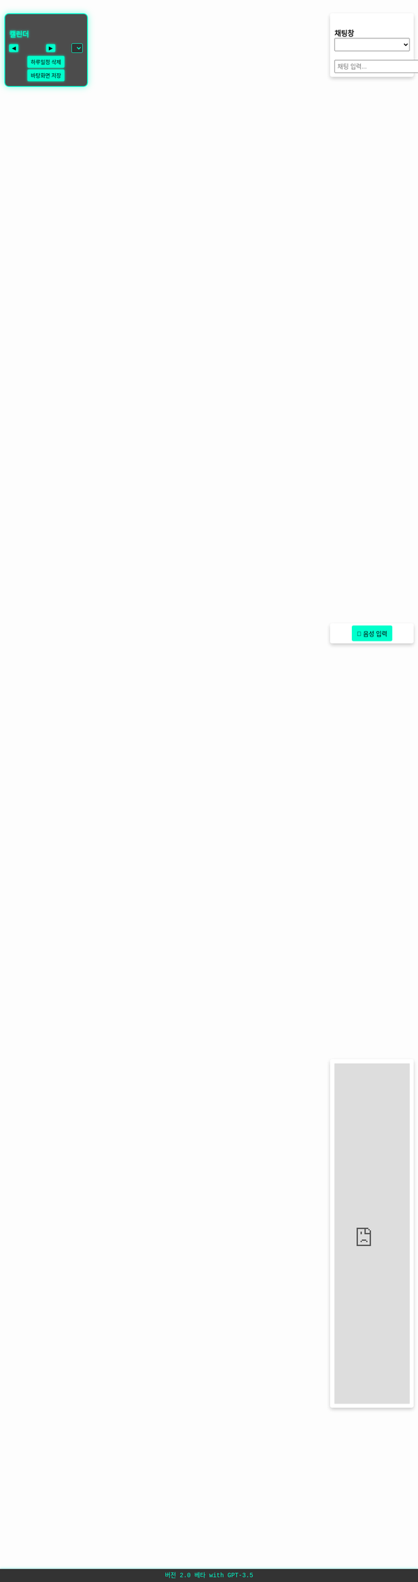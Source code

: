 
<!DOCTYPE html>
<html lang="ko">
<head>
  <meta charset="UTF-8" />
  <meta name="viewport" content="width=device-width, initial-scale=1.0"/>
  <title>3D 캐릭터 HUD, 캘린더, 음성 채팅 & 말풍선 with GPT-3.5</title>
  <style>
    * { margin: 0; padding: 0; box-sizing: border-box; }
    html, body { height: 100%; font-family: 'Courier New', monospace; overflow: hidden; }
    #right-hud { position: fixed; top: 10%; right: 1%; width: 20%; padding: 1%; background: rgba(255,255,255,0.8); border-radius: 5px; box-shadow: 0 4px 8px rgba(0,0,0,0.2); z-index: 20; }
    #region-select { width: 100%; padding: 5px; font-size: 14px; margin-bottom: 10px; }
    #chat-log { display: none; height: 100px; overflow-y: scroll; border: 1px solid #ccc; padding: 5px; margin-top: 10px; border-radius: 3px; background: #fff; }
    #chat-input-area { display: flex; margin-top: 10px; }
    #chat-input { flex: 1; padding: 5px; font-size: 14px; }
    #hud-6 { position: fixed; top: 45%; right: 1%; width: 20%; padding: 5px; background: rgba(255,255,255,0.95); border-radius: 5px; box-shadow: 0 4px 8px rgba(0,0,0,0.2); z-index: 25; text-align: center; }
    #hud-6 button { padding: 8px 12px; font-size: 14px; border: none; border-radius: 4px; background: #00ffcc; color: #000; cursor: pointer; transition: background 0.3s; }
    #hud-6 button:hover { background: #00cc99; }
    #left-hud { position: fixed; top: 10%; left: 1%; width: 20%; padding: 1%; background: rgba(0, 0, 0, 0.7); border: 2px solid #00ffcc; border-radius: 10px; box-shadow: 0 0 15px rgba(0,255,204,0.5); z-index: 20; max-height: 80vh; overflow-y: auto; color: #00ffcc; }
    #left-hud h3 { margin-bottom: 5px; text-shadow: 0 0 5px #00ffcc; }
    #calendar-container { margin-top: 10px; }
    #calendar-header { display: flex; align-items: center; justify-content: space-between; margin-bottom: 5px; }
    #calendar-header button { padding: 2px 6px; font-size: 12px; cursor: pointer; background: #00ffcc; color: #000; border: none; border-radius: 3px; box-shadow: 0 0 5px #00ffcc; transition: all 0.3s; }
    #calendar-header button:hover { background: #00cc99; box-shadow: 0 0 10px #00ffcc; }
    #month-year-label { font-weight: bold; font-size: 14px; text-shadow: 0 0 5px #00ffcc; }
    #year-select { font-size: 12px; padding: 2px; margin-left: 5px; background: #333; color: #00ffcc; border: 1px solid #00ffcc; border-radius: 3px; }
    #calendar-actions { margin-top: 5px; text-align: center; }
    #calendar-actions button { margin: 2px; padding: 5px 8px; font-size: 12px; cursor: pointer; background: #00ffcc; color: #000; border: none; border-radius: 3px; box-shadow: 0 0 5px #00ffcc; transition: all 0.3s; }
    #calendar-actions button:hover { background: #00cc99; box-shadow: 0 0 10px #00ffcc; }
    #calendar-grid { display: grid; grid-template-columns: repeat(7, 1fr); gap: 2px; }
    #calendar-grid div { background: rgba(255,255,255,0.1); border: 1px solid #00ffcc; border-radius: 4px; min-height: 25px; font-size: 10px; padding: 2px; position: relative; cursor: pointer; transition: all 0.3s; }
    #calendar-grid div:hover { background: rgba(0,255,204,0.3); box-shadow: 0 0 5px #00ffcc; }
    .day-number { position: absolute; top: 2px; left: 2px; font-weight: bold; font-size: 10px; color: #00ffcc; text-shadow: 0 0 3px #00ffcc; }
    .event { margin-top: 14px; font-size: 8px; color: #00ffcc; overflow: hidden; text-overflow: ellipsis; white-space: nowrap; text-shadow: 0 0 3px #00ffcc; }
    #hud-7 { position: fixed; bottom: 0; left: 0; width: 100%; height: 30px; background: rgba(0, 0, 0, 0.8); color: #00ffcc; text-align: center; line-height: 30px; font-size: 14px; z-index: 50; box-shadow: 0 -2px 5px rgba(0,255,204,0.3); }
    #canvas { position: fixed; top: 0; left: 0; width: 100%; height: 100%; z-index: 1; display: block; }
    #speech-bubble { position: fixed; background: white; padding: 5px 10px; border-radius: 10px; font-size: 12px; display: none; z-index: 30; white-space: pre-line; pointer-events: none; box-shadow: 0 2px 5px rgba(0,0,0,0.2); }
    #hud-3 { position: fixed; top: 70%; right: 1%; width: 20%; height: 20%; padding: 1%; background: rgba(255,255,255,0.9); border-radius: 5px; box-shadow: 0 4px 8px rgba(0,0,0,0.2); z-index: 20; overflow: hidden; }
    @media (max-width: 480px) { #right-hud, #left-hud, #hud-3, #hud-6 { width: 90%; left: 5%; right: 5%; top: 5%; } }
  </style>
  <script src="https://cdnjs.cloudflare.com/ajax/libs/three.js/r134/three.min.js"></script>
</head>
<body>
  <div id="right-hud">
    <h3>채팅창</h3>
    <select id="region-select" onchange="changeRegion(this.value)">
      <option value="" disabled>지역 선택</option>
    </select>
    <div id="chat-log"></div>
    <div id="chat-input-area">
      <input type="text" id="chat-input" placeholder="채팅 입력..." />
    </div>
  </div>
  <div id="hud-6">
    <button onclick="startSpeechRecognition()">🎤 음성 입력</button>
  </div>
  <div id="hud-3">
    <iframe id="map-iframe" src="https://www.google.com/maps?q=Seoul&output=embed" frameborder="0" style="width:100%; height:100%; border:0;" allowfullscreen></iframe>
  </div>
  <div id="left-hud">
    <h3>캘린더</h3>
    <div id="calendar-container">
      <div id="calendar-header">
        <button id="prev-month">◀</button>
        <span id="month-year-label"></span>
        <button id="next-month">▶</button>
        <select id="year-select"></select>
      </div>
      <div id="calendar-actions">
        <button id="delete-day-event">하루일정 삭제</button>
        <button id="save-calendar">바탕화면 저장</button>
      </div>
      <div id="calendar-grid"></div>
    </div>
  </div>
  <div id="speech-bubble"></div>
  <div id="hud-7">버전 2.0 베타 with GPT-3.5</div>
  <canvas id="canvas"></canvas>

  <script>
    // 키워드 정의
    const KEYWORDS = {
      greetings: ["안녕", "안녕하세요", "안녕 하세", "안녕하시오", "안녕한갑네"],
      sleep: ["잘자", "좋은꿈", "좋은 꿈", "잘자요", "잘자시게", "잘자리요", "잘자라니께"],
      youtube: ["유튜브", "유트브", "유튜브알려줘", "유튭", "유튜브랑", "유튜브나와줘"],
      twitter: ["트위터", "트위터 보여주게", "트위터 틔위터검색", "트위터보여", "트위터보여줘봐"],
      naver: ["네이버", "네이버 보여줘", "네이버 보여주게", "네이버 검색"],
      weather: ["날씨알려줘", "날씨알려주게", "날씨좀알려줘", "날씨 알려줘", "날씨 좀 알려줘", "날씨 어때", "날씨 맑아"],
      calendar: ["일정 알려줘"],
      time: ["시간 알려줘"],
      map: ["지도 보여줘", "교통정보"],
      delete: ["하루일정 삭제", "하루일과 삭제해줘", "하루일과", "하루일저", "하루 일관"],
      instagram: ["인스타", "인스타 보여줘", "인스타 나오게", "인스타 검색", "인스타그램"]
    };

    // 전역 변수
    let blockUntil = 0;
    let currentCity = "서울";
    let currentWeather = "";
    const weatherKey = "2caa7fa4a66f2f8d150f1da93d306261";
    const regionMap = {
      "서울": "Seoul", "인천": "Incheon", "수원": "Suwon", "고양": "Goyang", "성남": "Seongnam",
      "용인": "Yongin", "부천": "Bucheon", "안양": "Anyang", "의정부": "Uijeongbu", "광명": "Gwangmyeong",
      "안산": "Ansan", "파주": "Paju", "부산": "Busan", "대구": "Daegu", "광주": "Gwangju",
      "대전": "Daejeon", "울산": "Ulsan", "제주": "Jeju", "전주": "Jeonju", "청주": "Cheongju",
      "포항": "Pohang", "여수": "Yeosu", "김해": "Gimhae"
    };
    const regionList = Object.keys(regionMap);

    // Three.js 변수
    const scene = new THREE.Scene();
    const camera = new THREE.PerspectiveCamera(75, window.innerWidth/window.innerHeight, 0.1, 1000);
    const renderer = new THREE.WebGLRenderer({ canvas: document.getElementById("canvas"), alpha: true });
    let rainGroup, cloudRainGroup, houseCloudGroup, lightningLight, head;

    // 이벤트 리스너
    document.addEventListener("contextmenu", event => event.preventDefault());
    document.addEventListener("copy", function(e) {
      e.preventDefault();
      let selectedText = window.getSelection().toString();
      selectedText = selectedText.replace(/2caa7fa4a66f2f8d150f1da93d306261/g, "HIDDEN");
      e.clipboardData.setData("text/plain", selectedText);
      if (Date.now() < blockUntil) return;
      blockUntil = Date.now() + 3600000;
      showSpeechBubbleInChunks("1시간동안 차단됩니다.");
    });
    window.addEventListener("resize", function(){
      camera.aspect = window.innerWidth / window.innerHeight;
      camera.updateProjectionMatrix();
      renderer.setSize(window.innerWidth, window.innerHeight);
    });

    // 함수 정의
    function speakText(text) {
      const utterance = new SpeechSynthesisUtterance(text);
      utterance.lang = "ko-KR";
      utterance.volume = 1;
      utterance.rate = 1;
      utterance.pitch = 1;
      window.speechSynthesis.speak(utterance);
    }

    function saveCalendar() {
      const daysInMonth = new Date(currentYear, currentMonth+1, 0).getDate();
      const calendarData = {};
      for (let d = 1; d <= daysInMonth; d++) {
        const eventDiv = document.getElementById(`event-${currentYear}-${currentMonth+1}-${d}`);
        if (eventDiv && eventDiv.textContent.trim() !== "") {
          calendarData[`${currentYear}-${currentMonth+1}-${d}`] = eventDiv.textContent;
        }
      }
      const dataStr = "data:text/json;charset=utf-8," + encodeURIComponent(JSON.stringify(calendarData, null, 2));
      const dlAnchorElem = document.createElement("a");
      dlAnchorElem.setAttribute("href", dataStr);
      dlAnchorElem.setAttribute("download", "calendar_events.json");
      dlAnchorElem.click();
      document.body.removeChild(dlAnchorElem);
    }

    function deleteCalendarEvent(day) {
      const eventDiv = document.getElementById(`event-${currentYear}-${currentMonth+1}-${day}`);
      if (eventDiv) {
        eventDiv.textContent = "";
        const calendarData = JSON.parse(localStorage.getItem("calendarEvents") || "{}");
        delete calendarData[`${currentYear}-${currentMonth+1}-${day}`];
        localStorage.setItem("calendarEvents", JSON.stringify(calendarData));
        return `${currentYear}-${currentMonth+1}-${day} 일정이 삭제되었습니다.`;
      }
      return "해당 날짜에 일정이 없습니다.";
    }

    function getCalendarEvents(dateStr = null) {
      const calendarData = JSON.parse(localStorage.getItem("calendarEvents") || "{}");
      if (!Object.keys(calendarData).length) return "저장된 일정이 없습니다.";
      if (dateStr) return calendarData[dateStr] ? `${dateStr}의 일정: ${calendarData[dateStr]}` : `${dateStr}에는 일정이 없습니다.`;
      const currentMonthStr = `${currentYear}-${currentMonth+1}`;
      let events = Object.keys(calendarData)
        .filter(key => key.startsWith(currentMonthStr))
        .map(key => `${key}: ${calendarData[key]}`);
      return events.length ? `현재 월(${currentMonthStr})의 일정:\n${events.join("\n")}` : `현재 월(${currentMonthStr})에는 일정이 없습니다.`;
    }

    function updateMap() {
      const englishCity = regionMap[currentCity] || "Seoul";
      document.getElementById("map-iframe").src = `https://www.google.com/maps?q=${encodeURIComponent(englishCity)}&output=embed`;
    }

    async function getWeather() {
      try {
        const englishCity = regionMap[currentCity] || "Seoul";
        const url = `https://api.openweathermap.org/data/2.5/weather?q=${englishCity}&appid=${weatherKey}&units=metric&lang=kr`;
        const res = await fetch(url);
        if (!res.ok) throw new Error("날씨 API 호출 실패");
        const data = await res.json();
        currentWeather = data.weather[0].description;
        return `오늘 ${currentCity}의 날씨는 ${data.weather[0].description}이고, 기온은 ${data.main.temp}°C입니다.`;
      } catch (error) {
        console.error(error);
        currentWeather = "";
        return "날씨 정보를 가져오는데 실패했습니다.";
      }
    }

    function updateWeatherEffects() {
      if (!currentWeather) return;
      rainGroup.visible = currentWeather.includes("비") || currentWeather.includes("소나기");
      cloudRainGroup.visible = rainGroup.visible;
      houseCloudGroup.visible = currentWeather.includes("구름") || currentWeather.includes("흐림");
    }

    function updateLightning() {
      if (currentWeather.includes("번개") || currentWeather.includes("뇌우")) {
        if (Math.random() < 0.001) {
          lightningLight.intensity = 5;
          setTimeout(() => lightningLight.intensity = 0, 100);
        }
      }
    }

    async function updateWeatherAndEffects(sendMessage = true) {
      const message = await getWeather();
      if (sendMessage) showSpeechBubbleInChunks(message);
      updateWeatherEffects();
    }

    function changeRegion(value) {
      currentCity = value;
      updateMap();
      updateWeatherAndEffects();
      const englishCity = regionMap[currentCity] || "Seoul";
      showSpeechBubbleInChunks(`지역이 ${currentCity} (${englishCity})로 변경되었습니다.`);
    }

    function startSpeechRecognition() {
      if (!('webkitSpeechRecognition' in window)) {
        alert("이 브라우저는 음성 인식을 지원하지 않습니다.");
        return;
      }
      const recognition = new webkitSpeechRecognition();
      recognition.lang = "ko-KR";
      recognition.interimResults = false;
      recognition.maxAlternatives = 1;
      recognition.start();
      recognition.onresult = event => {
        const transcript = event.results[0][0].transcript.trim();
        document.getElementById("chat-input").value = transcript;
        sendChat();
      };
      recognition.onerror = event => console.error("음성 인식 오류:", event.error);
    }

    async function callGPTProxy(prompt) {
      console.log("GPT 호출:", prompt);
      try {
        const res = await fetch("http://localhost:3000/api/gpt", { // 서버 URL 명시
          method: "POST",
          headers: { "Content-Type": "application/json" },
          body: JSON.stringify({
            model: "gpt-3.5-turbo",
            messages: [{ role: "user", content: prompt }],
            max_tokens: 150,
            temperature: 0.7
          })
        });
        const data = await res.json();
        console.log("GPT 응답:", data);
        if (!res.ok) throw new Error(data.error || "GPT 호출 실패");
        return data.choices[0].message.content.trim();
      } catch (error) {
        console.error("GPT 오류:", error);
        return "죄송해요, 응답을 생성하는 데 문제가 생겼습니다.";
      }
    }

    async function sendChat() {
      const inputEl = document.getElementById("chat-input");
      const input = inputEl.value.trim();
      if (Date.now() < blockUntil) {
        showSpeechBubbleInChunks("1시간동안 차단됩니다.");
        inputEl.value = "";
        return;
      }
      if (!input) return;
      let response = "";
      const lowerInput = input.toLowerCase();

      if (lowerInput.includes("파일 저장해줘") || lowerInput.includes("캘린더 저장해줘")) {
        saveCalendar();
        speakText("캘린더를 저장했습니다.");
        inputEl.value = "";
        return;
      }

      if (lowerInput.startsWith("지역 ")) {
        const newCity = lowerInput.replace("지역", "").trim();
        if (regionList.includes(newCity)) {
          currentCity = newCity;
          document.getElementById("region-select").value = newCity;
          response = `좋아요, 지역을 ${newCity}(으)로 변경할게요!`;
          updateMap();
          await updateWeatherAndEffects();
        } else {
          response = "죄송해요, 그 지역은 지원하지 않아요.";
        }
      } else if (regionList.includes(input)) {
        currentCity = input;
        document.getElementById("region-select").value = input;
        response = `좋아요, 지역을 ${input}(으)로 변경할게요!`;
        updateMap();
        await updateWeatherAndEffects();
      } else if (KEYWORDS.delete.some(keyword => lowerInput.includes(keyword))) {
        const dayStr = prompt("삭제할 날짜(일)를 입력하세요 (예: 15):");
        if (dayStr) response = deleteCalendarEvent(parseInt(dayStr));
      } else if (KEYWORDS.greetings.some(keyword => lowerInput.includes(keyword))) {
        response = "안녕하세요! 만나서 반갑습니다.";
      } else if (KEYWORDS.sleep.some(keyword => lowerInput.includes(keyword))) {
        response = "편안한 밤 되세요, 좋은 꿈 꾸세요~";
      } else if (KEYWORDS.youtube.some(keyword => lowerInput.includes(keyword))) {
        response = "유튜브를 보여드릴게요!";
        showSpeechBubbleInChunks(response);
        setTimeout(() => window.location.href = "https://www.youtube.com/", 2000);
        inputEl.value = "";
        return;
      } else if (KEYWORDS.twitter.some(keyword => lowerInput.includes(keyword))) {
        response = "트위터(X)를 보여드릴게요!";
        showSpeechBubbleInChunks(response);
        setTimeout(() => window.location.href = "https://x.com/login?lang=ko", 2000);
        inputEl.value = "";
        return;
      } else if (KEYWORDS.naver.some(keyword => lowerInput.includes(keyword))) {
        response = "네이버를 보여드릴게요!";
        showSpeechBubbleInChunks(response);
        setTimeout(() => window.location.href = "https://m.naver.com/", 2000);
        inputEl.value = "";
        return;
      } else if (KEYWORDS.weather.some(keyword => lowerInput.includes(keyword))) {
        await updateWeatherAndEffects();
        inputEl.value = "";
        return;
      } else if (lowerInput.includes("일정") && lowerInput.includes("알려줘")) {
        const dateMatch = input.match(/\d{4}-\d{1,2}-\d{1,2}/);
        response = dateMatch ? getCalendarEvents(dateMatch[0]) : getCalendarEvents();
      } else if (KEYWORDS.time.some(keyword => lowerInput.includes(keyword))) {
        const now = new Date();
        response = `현재 시간은 ${now.getHours()}시 ${now.getMinutes()}분입니다.`;
      } else if (KEYWORDS.map.some(keyword => lowerInput.includes(keyword))) {
        response = "지도를 보여드릴게요!";
        showSpeechBubbleInChunks(response);
        setTimeout(() => window.location.href = "https://www.google.com/maps", 2000);
        inputEl.value = "";
        return;
      } else if (KEYWORDS.instagram.some(keyword => lowerInput.includes(keyword))) {
        response = "인스타그램을 보여드릴게요!";
        showSpeechBubbleInChunks(response);
        setTimeout(() => window.location.href = "https://www.instagram.com/", 2000);
        inputEl.value = "";
        return;
      } else {
        response = await callGPTProxy(input);
      }

      showSpeechBubbleInChunks(response);
      inputEl.value = "";
    }

    function showSpeechBubbleInChunks(text, chunkSize = 15, delay = 3000) {
      const bubble = document.getElementById("speech-bubble");
      const chunks = [];
      for (let i = 0; i < text.length; i += chunkSize) chunks.push(text.slice(i, i + chunkSize));
      let index = 0;
      function showNextChunk() {
        if (index < chunks.length) {
          bubble.textContent = chunks[index];
          bubble.style.display = "block";
          updateBubblePosition();
          speakText(chunks[index]);
          index++;
          setTimeout(showNextChunk, delay);
        } else {
          setTimeout(() => bubble.style.display = "none", 3000);
        }
      }
      showNextChunk();
    }

    // Three.js 초기화
    function initThreeJS() {
      renderer.setSize(window.innerWidth, window.innerHeight);
      camera.position.set(5, 5, 10);
      camera.lookAt(0, 0, 0);

      scene.add(new THREE.DirectionalLight(0xffffff, 1).position.set(5, 10, 7).normalize());
      scene.add(new THREE.AmbientLight(0x333333));

      const sun = new THREE.Mesh(new THREE.SphereGeometry(1.5, 64, 64), new THREE.MeshStandardMaterial({ color: 0xffcc00, emissive: 0xff9900, transparent: true, opacity: 0 }));
      scene.add(sun);
      const moon = new THREE.Mesh(new THREE.SphereGeometry(1.2, 64, 64), new THREE.MeshStandardMaterial({ color: 0xcccccc, emissive: 0x222222, transparent: true, opacity: 1 }));
      scene.add(moon);

      const stars = [], fireflies = [];
      for (let i = 0; i < 200; i++) {
        const star = new THREE.Mesh(new THREE.SphereGeometry(0.03, 8, 8), new THREE.MeshBasicMaterial({ color: 0xffffff }));
        star.position.set((Math.random()-0.5)*100, (Math.random()-0.5)*60, -20);
        scene.add(star);
        stars.push(star);
      }
      for (let i = 0; i < 60; i++) {
        const firefly = new THREE.Mesh(new THREE.SphereGeometry(0.05, 8, 8), new THREE.MeshBasicMaterial({ color: 0xffff99 }));
        firefly.position.set((Math.random()-0.5)*40, (Math.random()-0.5)*20, -10);
        scene.add(firefly);
        fireflies.push(firefly);
      }

      const floor = new THREE.Mesh(new THREE.PlaneGeometry(400, 400, 128, 128), new THREE.MeshStandardMaterial({ color: 0x808080, roughness: 1, metalness: 0 }));
      floor.rotation.x = -Math.PI/2;
      floor.position.y = -2;
      scene.add(floor);

      const backgroundGroup = new THREE.Group();
      scene.add(backgroundGroup);
      function createBuilding(width, height, depth, color) {
        const buildingGroup = new THREE.Group();
        const building = new THREE.Mesh(new THREE.BoxGeometry(width, height, depth), new THREE.MeshStandardMaterial({ color, roughness: 0.7, metalness: 0.1 }));
        buildingGroup.add(building);
        const windowMat = new THREE.MeshStandardMaterial({ color: 0x87CEEB });
        for (let y = 3; y < height - 1; y += 2) {
          for (let x = -width/2 + 0.5; x < width/2; x += 1) {
            const window = new THREE.Mesh(new THREE.BoxGeometry(0.4, 0.8, 0.1), windowMat);
            window.position.set(x, y - height/2, depth/2 + 0.01);
            buildingGroup.add(window);
          }
        }
        const door = new THREE.Mesh(new THREE.BoxGeometry(1, 2, 0.1), new THREE.MeshStandardMaterial({ color: 0x8B4513 }));
        door.position.set(0, -height/2 + 1, depth/2 + 0.01);
        buildingGroup.add(door);
        return buildingGroup;
      }
      function createHouse(width, height, depth, baseColor, roofColor) {
        const houseGroup = new THREE.Group();
        const base = new THREE.Mesh(new THREE.BoxGeometry(width, height, depth), new THREE.MeshStandardMaterial({ color: baseColor, roughness: 0.8 }));
        base.position.y = -2 + height/2;
        houseGroup.add(base);
        const roof = new THREE.Mesh(new THREE.ConeGeometry(width * 0.8, height * 0.6, 4), new THREE.MeshStandardMaterial({ color: roofColor, roughness: 0.8 }));
        roof.position.y = -2 + height + (height * 0.6)/2;
        roof.rotation.y = Math.PI/4;
        houseGroup.add(roof);
        const windowMat = new THREE.MeshStandardMaterial({ color: 0xFFFFE0 });
        houseGroup.add(
          new THREE.Mesh(new THREE.BoxGeometry(0.8, 0.8, 0.1), windowMat).position.set(-width/4, -2 + height/2, depth/2 + 0.01),
          new THREE.Mesh(new THREE.BoxGeometry(0.8, 0.8, 0.1), windowMat).position.set(width/4, -2 + height/2, depth/2 + 0.01)
        );
        const door = new THREE.Mesh(new THREE.BoxGeometry(1, 1.5, 0.1), new THREE.MeshStandardMaterial({ color: 0x8B4513 }));
        door.position.set(0, -2 + height/4, depth/2 + 0.01);
        houseGroup.add(door);
        return houseGroup;
      }
      for (let i = 0; i < 20; i++) {
        const building = createBuilding(Math.random() * 4 + 4, Math.random() * 20 + 20, Math.random() * 4 + 4, 0x555555);
        building.position.set(-50 + (i % 10) * 10, -2 + building.children[0].geometry.parameters.height/2, -30 - Math.floor(i / 10) * 20);
        backgroundGroup.add(building);
      }
      for (let i = 0; i < 10; i++) {
        const house = createHouse(Math.random() * 4 + 6, Math.random() * 4 + 6, Math.random() * 4 + 6, 0xa0522d, 0x8b0000);
        house.position.set(-40 + i * 10, 0, -10);
        backgroundGroup.add(house);
      }

      const characterStreetlight = new THREE.Group();
      characterStreetlight.add(
        new THREE.Mesh(new THREE.CylinderGeometry(0.1, 0.1, 4, 8), new THREE.MeshBasicMaterial({ color: 0x333333 })).position.set(0, 2, 0),
        new THREE.Mesh(new THREE.SphereGeometry(0.2, 8, 8), new THREE.MeshBasicMaterial({ color: 0xffcc00 })).position.set(0, 4.2, 0),
        new THREE.PointLight(0xffcc00, 1, 10).position.set(0, 4.2, 0)
      );
      characterStreetlight.position.set(1, -2, 0);
      scene.add(characterStreetlight);

      rainGroup = new THREE.Group();
      const rainGeometry = new THREE.BufferGeometry();
      const rainPositions = new Float32Array(2000 * 3);
      for (let i = 0; i < 2000; i++) {
        rainPositions[i * 3] = Math.random() * 200 - 100;
        rainPositions[i * 3 + 1] = Math.random() * 100;
        rainPositions[i * 3 + 2] = Math.random() * 200 - 100;
      }
      rainGeometry.setAttribute("position", new THREE.BufferAttribute(rainPositions, 3));
      rainGroup.add(new THREE.Points(rainGeometry, new THREE.PointsMaterial({ color: 0xaaaaee, size: 0.1, transparent: true, opacity: 0.6 })));
      rainGroup.visible = false;
      scene.add(rainGroup);

      houseCloudGroup = new THREE.Group();
      const cloud = new THREE.Group();
      const cloudMat = new THREE.MeshLambertMaterial({ color: 0xffffff, transparent: true, opacity: 0.9 });
      cloud.add(
        new THREE.Mesh(new THREE.SphereGeometry(0.5, 32, 32), cloudMat).position.set(0, 0, 0),
        new THREE.Mesh(new THREE.SphereGeometry(0.4, 32, 32), cloudMat).position.set(0.6, 0.2, 0),
        new THREE.Mesh(new THREE.SphereGeometry(0.5, 32, 32), cloudMat).position.set(-0.6, 0.1, 0)
      );
      cloud.scale.set(2, 2, 2);
      houseCloudGroup.add(cloud);
      houseCloudGroup.position.set(0, 2, 0);
      scene.add(houseCloudGroup);

      cloudRainGroup = new THREE.Group();
      const cloudRainGeometry = new THREE.BufferGeometry();
      const cloudRainPositions = new Float32Array(100 * 3);
      for (let i = 0; i < 100; i++) {
        cloudRainPositions[i * 3] = (Math.random()-0.5) * 1.5;
        cloudRainPositions[i * 3 + 1] = Math.random() * 0.2;
        cloudRainPositions[i * 3 + 2] = (Math.random()-0.5) * 1.5;
      }
      cloudRainGeometry.setAttribute("position", new THREE.BufferAttribute(cloudRainPositions, 3));
      cloudRainGroup.add(new THREE.Points(cloudRainGeometry, new THREE.PointsMaterial({ color: 0xaaaaee, size: 0.05, transparent: true, opacity: 0.8 })));
      cloudRainGroup.visible = false;
      houseCloudGroup.add(cloudRainGroup);

      lightningLight = new THREE.PointLight(0xffffff, 0, 500);
      lightningLight.position.set(0, 50, 0);
      scene.add(lightningLight);

      const characterGroup = new THREE.Group();
      const charBody = new THREE.Mesh(new THREE.BoxGeometry(1, 1.5, 0.5), new THREE.MeshStandardMaterial({ color: 0x00cc66 }));
      head = new THREE.Mesh(new THREE.SphereGeometry(0.5, 32, 32), new THREE.MeshStandardMaterial({ color: 0xffcc66 }));
      head.position.y = 1.2;
      const eyeMat = new THREE.MeshBasicMaterial({ color: 0x000000 });
      characterGroup.add(
        charBody,
        head,
        new THREE.Mesh(new THREE.SphereGeometry(0.07, 16, 16), eyeMat).position.set(-0.2, 1.3, 0.45),
        new THREE.Mesh(new THREE.SphereGeometry(0.07, 16, 16), eyeMat).position.set(0.2, 1.3, 0.45),
        new THREE.Mesh(new THREE.BoxGeometry(0.2, 0.05, 0.05), new THREE.MeshStandardMaterial({ color: 0xff3366 })).position.set(0, 1.1, 0.51),
        new THREE.Mesh(new THREE.BoxGeometry(0.3, 0.05, 0.05), eyeMat).position.set(-0.2, 1.45, 0.45),
        new THREE.Mesh(new THREE.BoxGeometry(0.3, 0.05, 0.05), eyeMat).position.set(0.2, 1.45, 0.45),
        new THREE.Mesh(new THREE.BoxGeometry(0.2, 1, 0.2), charBody.material).position.set(-0.7, 0.4, 0),
        new THREE.Mesh(new THREE.BoxGeometry(0.2, 1, 0.2), charBody.material).position.set(0.7, 0.4, 0),
        new THREE.Mesh(new THREE.BoxGeometry(0.3, 1, 0.3), new THREE.MeshStandardMaterial({ color: 0x3366cc })).position.set(-0.35, -1, 0),
        new THREE.Mesh(new THREE.BoxGeometry(0.3, 1, 0.3), new THREE.MeshStandardMaterial({ color: 0x3366cc })).position.set(0.35, -1, 0)
      );
      characterGroup.position.y = -1;
      scene.add(characterGroup);

      const characterLight = new THREE.PointLight(0xffee88, 1, 15);
      scene.add(characterLight);

      for (let i = 0; i < 10; i++) {
        const tree = new THREE.Group();
        tree.add(
          new THREE.Mesh(new THREE.CylinderGeometry(0.2, 0.2, 2, 16), new THREE.MeshStandardMaterial({ color: 0x8B4513 })).position.set(0, -1, 0),
          new THREE.Mesh(new THREE.ConeGeometry(1, 3, 16), new THREE.MeshStandardMaterial({ color: 0x228B22 })).position.set(0, 0.5, 0)
        );
        tree.position.set(-50 + i * 10, -2, -15);
        scene.add(tree);
      }

      function animate() {
        requestAnimationFrame(animate);
        const now = new Date();
        const headWorldPos = new THREE.Vector3();
        head.getWorldPosition(headWorldPos);
        const totalMin = now.getHours() * 60 + now.getMinutes();
        const angle = (totalMin / 1440) * Math.PI * 2;
        sun.position.set(headWorldPos.x + Math.cos(angle) * 3, headWorldPos.y + Math.sin(angle) * 3, headWorldPos.z);
        moon.position.set(headWorldPos.x + Math.cos(angle + Math.PI) * 3, headWorldPos.y + Math.sin(angle + Math.PI) * 3, headWorldPos.z);
        const t = now.getHours() + now.getMinutes() / 60;
        sun.material.opacity = t < 6 ? 0 : t < 7 ? (t - 6) : t < 17 ? 1 : t < 18 ? (1 - (t - 17)) : 0;
        moon.material.opacity = 1 - sun.material.opacity;
        const isDay = (t >= 7 && t < 17);
        scene.background = new THREE.Color(isDay ? 0x87CEEB : 0x000033);
        stars.forEach(s => s.visible = !isDay);
        fireflies.forEach(f => f.visible = !isDay);
        characterStreetlight.traverse(child => { if (child instanceof THREE.PointLight) child.intensity = isDay ? 0 : 1; });
        characterLight.position.copy(characterGroup.position).add(new THREE.Vector3(0, 5, 0));
        characterLight.intensity = isDay ? 0 : 1;
        updateWeatherEffects();
        houseCloudGroup.position.set(headWorldPos.x + Math.sin(Date.now() * 0.001) * 1, headWorldPos.y + 2.5, headWorldPos.z);
        updateLightning();
        characterStreetlight.position.set(characterGroup.position.x + 1, -2, characterGroup.position.z);
        if (cloudRainGroup.visible) {
          const particles = cloudRainGroup.children[0];
          const positions = particles.geometry.attributes.position.array;
          for (let i = 0; i < positions.length; i += 3) {
            positions[i+1] -= 0.02;
            if (positions[i+1] < -0.3) positions[i+1] = Math.random() * 0.2;
          }
          particles.geometry.attributes.position.needsUpdate = true;
        }
        renderer.render(scene, camera);
      }
      animate();
    }

    // 캘린더 초기화
    let currentYear, currentMonth;
    function initCalendar() {
      const now = new Date();
      currentYear = now.getFullYear();
      currentMonth = now.getMonth();
      const yearSelect = document.getElementById("year-select");
      for (let y = 2020; y <= 2070; y++) {
        const option = document.createElement("option");
        option.value = y;
        option.textContent = y;
        if (y === currentYear) option.selected = true;
        yearSelect.appendChild(option);
      }
      renderCalendar(currentYear, currentMonth);

      document.getElementById("prev-month").addEventListener("click", () => {
        currentMonth--;
        if (currentMonth < 0) { currentMonth = 11; currentYear--; }
        renderCalendar(currentYear, currentMonth);
      });
      document.getElementById("next-month").addEventListener("click", () => {
        currentMonth++;
        if (currentMonth > 11) { currentMonth = 0; currentYear++; }
        renderCalendar(currentYear, currentMonth);
      });
      yearSelect.addEventListener("change", e => {
        currentYear = parseInt(e.target.value);
        renderCalendar(currentYear, currentMonth);
      });
      document.getElementById("delete-day-event").addEventListener("click", () => {
        const dayStr = prompt("삭제할 날짜(일)를 입력하세요 (예: 15):");
        if (dayStr) {
          const dayNum = parseInt(dayStr);
          const eventDiv = document.getElementById(`event-${currentYear}-${currentMonth+1}-${dayNum}`);
          if (eventDiv) {
            eventDiv.textContent = "";
            const message = `${currentYear}-${currentMonth+1}-${dayNum} 일정이 삭제되었습니다.`;
            alert(message);
            speakText(message);
          }
        }
      });
      document.getElementById("save-calendar").addEventListener("click", () => {
        saveCalendar();
        speakText("캘린더를 바탕화면에 저장했습니다.");
      });
    }

    function renderCalendar(year, month) {
      const monthNames = ["1월","2월","3월","4월","5월","6월","7월","8월","9월","10월","11월","12월"];
      document.getElementById("month-year-label").textContent = `${year}년 ${monthNames[month]}`;
      const grid = document.getElementById("calendar-grid");
      grid.innerHTML = "";
      const daysOfWeek = ["일","월","화","수","목","금","토"];
      daysOfWeek.forEach(day => {
        const th = document.createElement("div");
        th.style.fontWeight = "bold";
        th.style.textAlign = "center";
        th.textContent = day;
        th.style.color = "#00ffcc";
        th.style.textShadow = "0 0 3px #00ffcc";
        grid.appendChild(th);
      });
      const firstDay = new Date(year, month, 1).getDay();
      const daysInMonth = new Date(year, month+1, 0).getDate();
      for (let i = 0; i < firstDay; i++) grid.appendChild(document.createElement("div"));
      for (let d = 1; d <= daysInMonth; d++) {
        const cell = document.createElement("div");
        cell.innerHTML = `<div class="day-number">${d}</div><div class="event" id="event-${year}-${month+1}-${d}"></div>`;
        cell.addEventListener("click", () => {
          const eventText = prompt(`${year}-${month+1}-${d} 일정 입력:`);
          if (eventText) {
            const eventDiv = document.getElementById(`event-${year}-${month+1}-${d}`);
            eventDiv.textContent = eventDiv.textContent ? `${eventDiv.textContent}; ${eventText}` : eventText;
            speakText(`${year}-${month+1}-${d}에 ${eventText} 일정을 추가했습니다.`);
          }
        });
        grid.appendChild(cell);
      }
    }

    function updateBubblePosition() {
      const bubble = document.getElementById("speech-bubble");
      const headWorldPos = new THREE.Vector3();
      head.getWorldPosition(headWorldPos);
      const screenPos = headWorldPos.project(camera);
      bubble.style.left = ((screenPos.x * 0.5 + 0.5) * window.innerWidth) + "px";
      bubble.style.top = ((1 - (screenPos.y * 0.5 + 0.5)) * window.innerHeight - 50) + "px";
    }

    // 초기화
    window.addEventListener("DOMContentLoaded", () => {
      const chatInput = document.getElementById("chat-input");
      chatInput.setAttribute("list", "chat-keywords");
      const autoCompleteList = document.createElement("datalist");
      autoCompleteList.id = "chat-keywords";
      Object.values(KEYWORDS).flat().forEach(kw => {
        const option = document.createElement("option");
        option.value = kw;
        autoCompleteList.appendChild(option);
      });
      document.body.appendChild(autoCompleteList);
      chatInput.addEventListener("keydown", e => { if (e.key === "Enter") sendChat(); });

      const regionSelect = document.getElementById("region-select");
      regionList.forEach(region => {
        const option = document.createElement("option");
        option.value = region;
        option.textContent = `${region} (${regionMap[region]})`;
        if (region === currentCity) option.selected = true;
        regionSelect.appendChild(option);
      });

      initThreeJS();
      initCalendar();
      updateMap();
      updateWeatherAndEffects();
    });
  </script>
</body>
</html>
